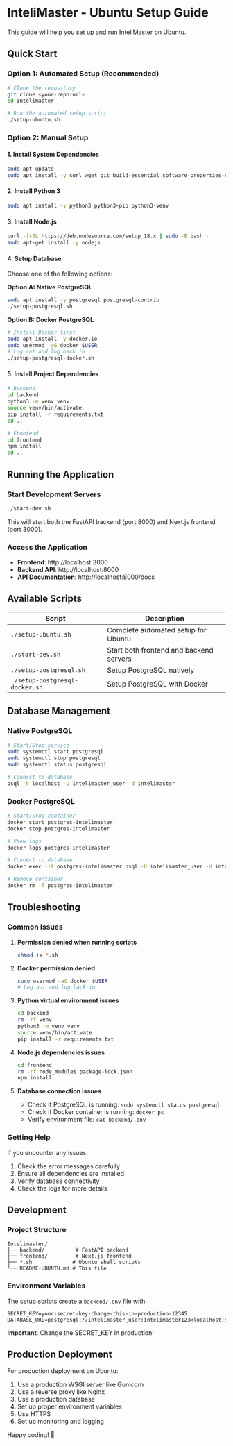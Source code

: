 # InteliMaster - Ubuntu Setup Guide

This guide will help you set up and run InteliMaster on Ubuntu.

## Quick Start

### Option 1: Automated Setup (Recommended)
```bash
# Clone the repository
git clone <your-repo-url>
cd Intelimaster

# Run the automated setup script
./setup-ubuntu.sh
```

### Option 2: Manual Setup

#### 1. Install System Dependencies
```bash
sudo apt update
sudo apt install -y curl wget git build-essential software-properties-common
```

#### 2. Install Python 3
```bash
sudo apt install -y python3 python3-pip python3-venv
```

#### 3. Install Node.js
```bash
curl -fsSL https://deb.nodesource.com/setup_18.x | sudo -E bash -
sudo apt-get install -y nodejs
```

#### 4. Setup Database
Choose one of the following options:

**Option A: Native PostgreSQL**
```bash
sudo apt install -y postgresql postgresql-contrib
./setup-postgresql.sh
```

**Option B: Docker PostgreSQL**
```bash
# Install Docker first
sudo apt install -y docker.io
sudo usermod -aG docker $USER
# Log out and log back in
./setup-postgresql-docker.sh
```

#### 5. Install Project Dependencies
```bash
# Backend
cd backend
python3 -m venv venv
source venv/bin/activate
pip install -r requirements.txt
cd ..

# Frontend
cd frontend
npm install
cd ..
```

## Running the Application

### Start Development Servers
```bash
./start-dev.sh
```

This will start both the FastAPI backend (port 8000) and Next.js frontend (port 3000).

### Access the Application
- **Frontend**: http://localhost:3000
- **Backend API**: http://localhost:8000
- **API Documentation**: http://localhost:8000/docs

## Available Scripts

| Script | Description |
|--------|-------------|
| `./setup-ubuntu.sh` | Complete automated setup for Ubuntu |
| `./start-dev.sh` | Start both frontend and backend servers |
| `./setup-postgresql.sh` | Setup PostgreSQL natively |
| `./setup-postgresql-docker.sh` | Setup PostgreSQL with Docker |

## Database Management

### Native PostgreSQL
```bash
# Start/Stop service
sudo systemctl start postgresql
sudo systemctl stop postgresql
sudo systemctl status postgresql

# Connect to database
psql -h localhost -U intelimaster_user -d intelimaster
```

### Docker PostgreSQL
```bash
# Start/Stop container
docker start postgres-intelimaster
docker stop postgres-intelimaster

# View logs
docker logs postgres-intelimaster

# Connect to database
docker exec -it postgres-intelimaster psql -U intelimaster_user -d intelimaster

# Remove container
docker rm -f postgres-intelimaster
```

## Troubleshooting

### Common Issues

1. **Permission denied when running scripts**
   ```bash
   chmod +x *.sh
   ```

2. **Docker permission denied**
   ```bash
   sudo usermod -aG docker $USER
   # Log out and log back in
   ```

3. **Python virtual environment issues**
   ```bash
   cd backend
   rm -rf venv
   python3 -m venv venv
   source venv/bin/activate
   pip install -r requirements.txt
   ```

4. **Node.js dependencies issues**
   ```bash
   cd frontend
   rm -rf node_modules package-lock.json
   npm install
   ```

5. **Database connection issues**
   - Check if PostgreSQL is running: `sudo systemctl status postgresql`
   - Check if Docker container is running: `docker ps`
   - Verify environment file: `cat backend/.env`

### Getting Help

If you encounter any issues:
1. Check the error messages carefully
2. Ensure all dependencies are installed
3. Verify database connectivity
4. Check the logs for more details

## Development

### Project Structure
```
Intelimaster/
├── backend/          # FastAPI backend
├── frontend/         # Next.js frontend
├── *.sh             # Ubuntu shell scripts
└── README-UBUNTU.md # This file
```

### Environment Variables
The setup scripts create a `backend/.env` file with:
```
SECRET_KEY=your-secret-key-change-this-in-production-12345
DATABASE_URL=postgresql://intelimaster_user:intelimaster123@localhost:5432/intelimaster
```

**Important**: Change the SECRET_KEY in production!

## Production Deployment

For production deployment on Ubuntu:
1. Use a production WSGI server like Gunicorn
2. Use a reverse proxy like Nginx
3. Use a production database
4. Set up proper environment variables
5. Use HTTPS
6. Set up monitoring and logging

Happy coding! 🚀
